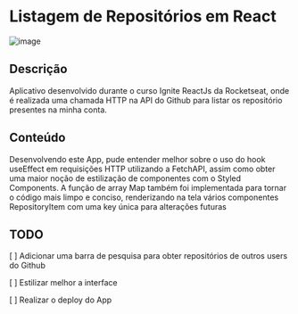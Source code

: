 # Listagem de Repositórios em React

![image](https://user-images.githubusercontent.com/79475372/172844193-b733775f-465b-4a45-b39e-4e854a2c096d.png)

## Descrição

Aplicativo desenvolvido durante o curso Ignite ReactJs da Rocketseat, onde é realizada uma chamada HTTP na API do Github para listar os repositório presentes na minha conta.

## Conteúdo

Desenvolvendo este App, pude entender melhor sobre o uso do hook useEffect em requisições HTTP utilizando a FetchAPI, assim como obter uma maior noção de estilização de componentes com o Styled Components. A função de array Map também foi implementada para tornar o código mais limpo e conciso, renderizando na tela vários componentes RepositoryItem com uma key única para alterações futuras

## TODO

[ ] Adicionar uma barra de pesquisa para obter repositórios de outros users do Github

[ ] Estilizar melhor a interface

[ ] Realizar o deploy do App
